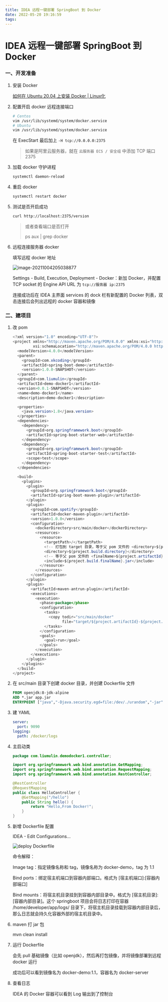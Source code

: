 ```yaml
---
title: IDEA 远程一键部署 SpringBoot 到 Docker
date: 2022-05-20 19:16:59
tags:
---
```

# IDEA 远程一键部署 SpringBoot 到 Docker

### 一、开发准备

1. 安装 Docker

   [如何在 Ubuntu 20.04 上安装 Docker | Linux化](https://linuxize.com/post/how-to-install-and-use-docker-on-ubuntu-20-04/)

2. 配置开启 docker 远程连接端口

   ```bash
   # Centos
   vim /usr/lib/systemd/system/docker.service
   # Ubuntu
   vim /usr/lib/systemd/system/docker.service
   ```

   在 ExecStart 最后加上 `-H tcp://0.0.0.0:2375`

   > 如果是阿里云服务器，就在 `云服务器 ECS / 安全组` 中添加 TCP 端口 2375

3. 加载 docker 守护进程

   ```bash
   systemctl daemon-reload
   ```

4. 重启 docker

   ```bash
   systemctl restart docker
   ```

5. 测试是否开启成功

   ```bash
   curl http://localhost:2375/version
   ```

   > 或者查看端口是否打开
   >
   > ps aux | grep docker

7. 远程连接服务器 docker

   填写远程 docker 地址

   ![image-20211004205038877](https://cdn.jsdelivr.net/gh/liuilin/image-bed@latest/blog/img/image-20211004205038877.png)

   Settings - Build, Execution, Deployment - Docker：新加 Docker，并配置 TCP socket 的 Engine API URL 为 `tcp://服务器 ip:2375`

   连接成功后在 IDEA 主界面 services 的 dock 栏有新配置的 Docker 列表，双击连接后会列出远程的 docker 容器和镜像

### 二、建项目

1. 改 pom

   ```java
   <?xml version="1.0" encoding="UTF-8"?>
   <project xmlns="http://maven.apache.org/POM/4.0.0" xmlns:xsi="http://www.w3.org/2001/XMLSchema-instance"
            xsi:schemaLocation="http://maven.apache.org/POM/4.0.0 https://maven.apache.org/xsd/maven-4.0.0.xsd">
     <modelVersion>4.0.0</modelVersion>
     <parent>
       <groupId>com.xkcoding</groupId>
       <artifactId>spring-boot-demo</artifactId>
       <version>1.0.0-SNAPSHOT</version>
     </parent>
     <groupId>com.liumulin</groupId>
     <artifactId>demo-docker1</artifactId>
     <version>0.0.1-SNAPSHOT</version>
     <name>demo-docker1</name>
     <description>demo-docker1</description>
   
     <properties>
       <java.version>1.8</java.version>
     </properties>
     <dependencies>
       <dependency>
         <groupId>org.springframework.boot</groupId>
         <artifactId>spring-boot-starter-web</artifactId>
       </dependency>
       <dependency>
         <groupId>org.springframework.boot</groupId>
         <artifactId>spring-boot-starter-test</artifactId>
         <scope>test</scope>
       </dependency>
     </dependencies>
   
     <build>
       <plugins>
         <plugin>
           <groupId>org.springframework.boot</groupId>
           <artifactId>spring-boot-maven-plugin</artifactId>
         </plugin>
         <plugin>
           <groupId>com.spotify</groupId>
           <artifactId>docker-maven-plugin</artifactId>
           <version>1.0.0</version>
           <configuration>
             <dockerDirectory>src/main/docker</dockerDirectory>
             <resources>
               <resource>
                 <targetPath>/</targetPath>
                 <!-- 打包到 target 目录，等于父 pom 文件的 <directory>${project.basedir}/target</directory>-->
                 <directory>${project.build.directory}</directory>
                 <!-- 等于父 pom 文件的 <finalName>${project.artifactId}-${project.version}</finalName>-->
                 <include>${project.build.finalName}.jar</include>
               </resource>
             </resources>
           </configuration>
         </plugin>
         <plugin>
           <artifactId>maven-antrun-plugin</artifactId>
           <executions>
             <execution>
               <phase>package</phase>
               <configuration>
                 <tasks>
                   <copy todir="src/main/docker"
                         file="target/${project.artifactId}-${project.version}.${project.packaging}"/>
                 </tasks>
               </configuration>
               <goals>
                 <goal>run</goal>
               </goals>
             </execution>
           </executions>
         </plugin>
       </plugins>
     </build>
   </project>
   ```

2. 在 src/main 目录下创建 docker 目录，并创建 Dockerfile 文件

   ```dockerfile
   FROM openjdk:8-jdk-alpine
   ADD *.jar app.jar
   ENTRYPOINT ["java","-Djava.security.egd=file:/dev/./urandom","-jar","/app.jar"]
   ```

3. 建 YAML

   ```yaml
   server:
     port: 9090
   logging:
     path: /docker/logs
   ```

4. 主启动类

   ```java
   package com.liumulin.demodocker1.controller;
   
   import org.springframework.web.bind.annotation.GetMapping;
   import org.springframework.web.bind.annotation.RequestMapping;
   import org.springframework.web.bind.annotation.RestController;
   
   @RestController
   @RequestMapping
   public class HelloController {
       @GetMapping("/hello")
       public String hello() {
           return "Hello,From Docker!";
       }
   }
   ```

5. 新增 Dockerfile 配置

   IDEA - Edit Configurations... 

   ![deploy Dockerfile](https://cdn.jsdelivr.net/gh/liuilin/image-bed@latest/blog/img/deploy%20Dockerfile.jpg)

   命令解释：

   Image tag：指定镜像名称和 tag，镜像名称为 docker-demo，tag 为 1.1

   Bind ports：绑定宿主机端口到容器内部端口。格式为 [宿主机端口]:[容器内部端口]

   Bind mounts：将宿主机目录挂到到容器内部目录中。格式为 [宿主机目录]:[容器内部目录]。这个 springboot 项目会将日志打印在容器 /home/developer/app/logs/ 目录下，将宿主机目录挂载到容器内部目录后，那么日志就会持久化容器外部的宿主机目录中。

6. maven 打 jar 包

   mvn clean install

7. 运行 Dockerfile

   会先 pull 基础镜像（比如 openjdk），然后再打包镜像，并将镜像部署到远程 docker 运行

   成功后可以看到镜像名为 docker-demo:1.1，容器名为 docker-server

8. 查看日志

   IDEA 的 Docker 容器可以看到 Log 输出到了控制台